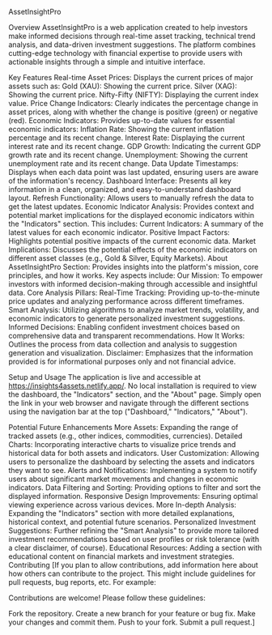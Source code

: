 AssetInsightPro

Overview
AssetInsightPro is a web application created to help investors make informed decisions through real-time asset tracking, technical trend analysis, and data-driven investment suggestions. The platform combines cutting-edge technology with financial expertise to provide users with actionable insights through a simple and intuitive interface.

Key Features
Real-time Asset Prices: Displays the current prices of major assets such as:
Gold (XAU): Showing the current price.
Silver (XAG): Showing the current price.
Nifty-Fifty (NIFTY): Displaying the current index value.
Price Change Indicators: Clearly indicates the percentage change in asset prices, along with whether the change is positive (green) or negative (red).
Economic Indicators: Provides up-to-date values for essential economic indicators:
Inflation Rate: Showing the current inflation percentage and its recent change.
Interest Rate: Displaying the current interest rate and its recent change.
GDP Growth: Indicating the current GDP growth rate and its recent change.
Unemployment: Showing the current unemployment rate and its recent change.
Data Update Timestamps: Displays when each data point was last updated, ensuring users are aware of the information's recency.
Dashboard Interface: Presents all key information in a clean, organized, and easy-to-understand dashboard layout.
Refresh Functionality: Allows users to manually refresh the data to get the latest updates.
Economic Indicator Analysis: Provides context and potential market implications for the displayed economic indicators within the "Indicators" section. This includes:
Current Indicators: A summary of the latest values for each economic indicator.
Positive Impact Factors: Highlights potential positive impacts of the current economic data.
Market Implications: Discusses the potential effects of the economic indicators on different asset classes (e.g., Gold & Silver, Equity Markets).
About AssetInsightPro Section: Provides insights into the platform's mission, core principles, and how it works. Key aspects include:
Our Mission: To empower investors with informed decision-making through accessible and insightful data.
Core Analysis Pillars:
Real-Time Tracking: Providing up-to-the-minute price updates and analyzing performance across different timeframes.
Smart Analysis: Utilizing algorithms to analyze market trends, volatility, and economic indicators to generate personalized investment suggestions.
Informed Decisions: Enabling confident investment choices based on comprehensive data and transparent recommendations.
How It Works: Outlines the process from data collection and analysis to suggestion generation and visualization.
Disclaimer: Emphasizes that the information provided is for informational purposes only and not financial advice.

Setup and Usage
The application is live and accessible at https://insights4assets.netlify.app/. No local installation is required to view the dashboard, the "Indicators" section, and the "About" page. Simply open the link in your web browser and navigate through the different sections using the navigation bar at the top ("Dashboard," "Indicators," "About").

Potential Future Enhancements
More Assets: Expanding the range of tracked assets (e.g., other indices, commodities, currencies).
Detailed Charts: Incorporating interactive charts to visualize price trends and historical data for both assets and indicators.
User Customization: Allowing users to personalize the dashboard by selecting the assets and indicators they want to see.
Alerts and Notifications: Implementing a system to notify users about significant market movements and changes in economic indicators.
Data Filtering and Sorting: Providing options to filter and sort the displayed information.
Responsive Design Improvements: Ensuring optimal viewing experience across various devices.
More In-depth Analysis: Expanding the "Indicators" section with more detailed explanations, historical context, and potential future scenarios.
Personalized Investment Suggestions: Further refining the "Smart Analysis" to provide more tailored investment recommendations based on user profiles or risk tolerance (with a clear disclaimer, of course).
Educational Resources: Adding a section with educational content on financial markets and investment strategies.
Contributing
[If you plan to allow contributions, add information here about how others can contribute to the project. This might include guidelines for pull requests, bug reports, etc. For example:

Contributions are welcome! Please follow these guidelines:

Fork the repository.
Create a new branch for your feature or bug fix.
Make your changes and commit them.
Push to your fork.
Submit a pull request.]
